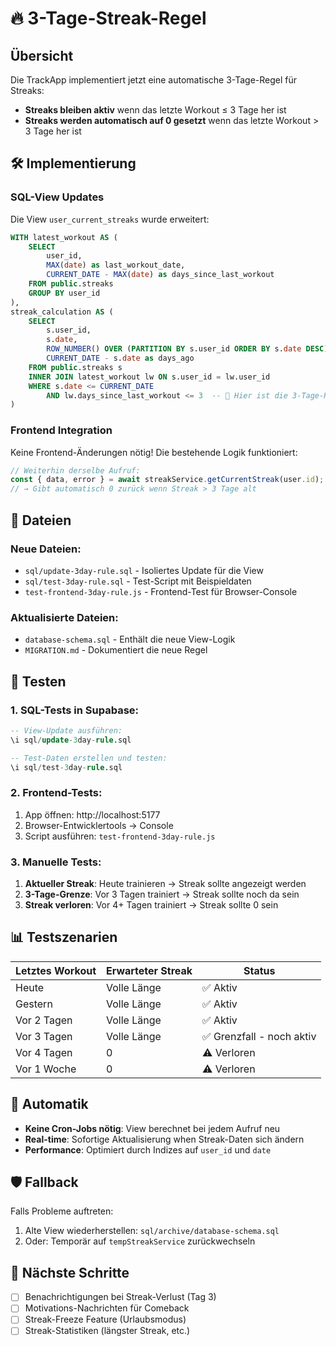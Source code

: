 # 🔥 3-Tage-Streak-Regel

## Übersicht
Die TrackApp implementiert jetzt eine automatische 3-Tage-Regel für Streaks:
- **Streaks bleiben aktiv** wenn das letzte Workout ≤ 3 Tage her ist
- **Streaks werden automatisch auf 0 gesetzt** wenn das letzte Workout > 3 Tage her ist

## 🛠 Implementierung

### SQL-View Updates
Die View `user_current_streaks` wurde erweitert:

```sql
WITH latest_workout AS (
    SELECT 
        user_id,
        MAX(date) as last_workout_date,
        CURRENT_DATE - MAX(date) as days_since_last_workout
    FROM public.streaks
    GROUP BY user_id
),
streak_calculation AS (
    SELECT 
        s.user_id,
        s.date,
        ROW_NUMBER() OVER (PARTITION BY s.user_id ORDER BY s.date DESC) as day_rank,
        CURRENT_DATE - s.date as days_ago
    FROM public.streaks s
    INNER JOIN latest_workout lw ON s.user_id = lw.user_id
    WHERE s.date <= CURRENT_DATE
        AND lw.days_since_last_workout <= 3  -- 🔑 Hier ist die 3-Tage-Regel
)
```

### Frontend Integration
Keine Frontend-Änderungen nötig! Die bestehende Logik funktioniert:

```typescript
// Weiterhin derselbe Aufruf:
const { data, error } = await streakService.getCurrentStreak(user.id);
// → Gibt automatisch 0 zurück wenn Streak > 3 Tage alt
```

## 📁 Dateien

### Neue Dateien:
- `sql/update-3day-rule.sql` - Isoliertes Update für die View
- `sql/test-3day-rule.sql` - Test-Script mit Beispieldaten  
- `test-frontend-3day-rule.js` - Frontend-Test für Browser-Console

### Aktualisierte Dateien:
- `database-schema.sql` - Enthält die neue View-Logik
- `MIGRATION.md` - Dokumentiert die neue Regel

## 🧪 Testen

### 1. SQL-Tests in Supabase:
```sql
-- View-Update ausführen:
\i sql/update-3day-rule.sql

-- Test-Daten erstellen und testen:
\i sql/test-3day-rule.sql
```

### 2. Frontend-Tests:
1. App öffnen: http://localhost:5177
2. Browser-Entwicklertools → Console
3. Script ausführen: `test-frontend-3day-rule.js`

### 3. Manuelle Tests:
1. **Aktueller Streak**: Heute trainieren → Streak sollte angezeigt werden
2. **3-Tage-Grenze**: Vor 3 Tagen trainiert → Streak sollte noch da sein
3. **Streak verloren**: Vor 4+ Tagen trainiert → Streak sollte 0 sein

## 📊 Testszenarien

| Letztes Workout | Erwarteter Streak | Status |
|----------------|-------------------|--------|
| Heute | Volle Länge | ✅ Aktiv |
| Gestern | Volle Länge | ✅ Aktiv |  
| Vor 2 Tagen | Volle Länge | ✅ Aktiv |
| Vor 3 Tagen | Volle Länge | ✅ Grenzfall - noch aktiv |
| Vor 4 Tagen | 0 | ⚠️ Verloren |
| Vor 1 Woche | 0 | ⚠️ Verloren |

## 🔄 Automatik
- **Keine Cron-Jobs nötig**: View berechnet bei jedem Aufruf neu
- **Real-time**: Sofortige Aktualisierung when Streak-Daten sich ändern
- **Performance**: Optimiert durch Indizes auf `user_id` und `date`

## 🛡 Fallback
Falls Probleme auftreten:
1. Alte View wiederherstellen: `sql/archive/database-schema.sql`
2. Oder: Temporär auf `tempStreakService` zurückwechseln

## 🎯 Nächste Schritte
- [ ] Benachrichtigungen bei Streak-Verlust (Tag 3)
- [ ] Motivations-Nachrichten für Comeback
- [ ] Streak-Freeze Feature (Urlaubsmodus)
- [ ] Streak-Statistiken (längster Streak, etc.)
